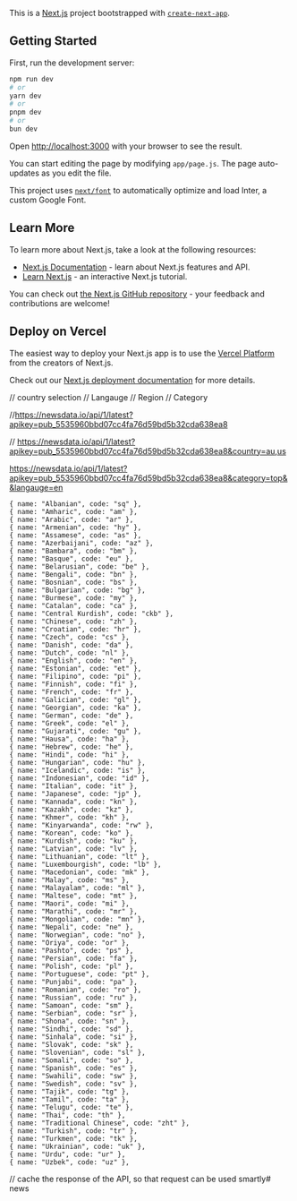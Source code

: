 This is a [Next.js](https://nextjs.org/) project bootstrapped with [`create-next-app`](https://github.com/vercel/next.js/tree/canary/packages/create-next-app).

## Getting Started

First, run the development server:

```bash
npm run dev
# or
yarn dev
# or
pnpm dev
# or
bun dev
```

Open [http://localhost:3000](http://localhost:3000) with your browser to see the result.

You can start editing the page by modifying `app/page.js`. The page auto-updates as you edit the file.

This project uses [`next/font`](https://nextjs.org/docs/basic-features/font-optimization) to automatically optimize and load Inter, a custom Google Font.

## Learn More

To learn more about Next.js, take a look at the following resources:

- [Next.js Documentation](https://nextjs.org/docs) - learn about Next.js features and API.
- [Learn Next.js](https://nextjs.org/learn) - an interactive Next.js tutorial.

You can check out [the Next.js GitHub repository](https://github.com/vercel/next.js/) - your feedback and contributions are welcome!

## Deploy on Vercel

The easiest way to deploy your Next.js app is to use the [Vercel Platform](https://vercel.com/new?utm_medium=default-template&filter=next.js&utm_source=create-next-app&utm_campaign=create-next-app-readme) from the creators of Next.js.

Check out our [Next.js deployment documentation](https://nextjs.org/docs/deployment) for more details.


// country selection
// Langauge
// Region
// Category

//https://newsdata.io/api/1/latest?apikey=pub_5535960bbd07cc4fa76d59bd5b32cda638ea8

// https://newsdata.io/api/1/latest?apikey=pub_5535960bbd07cc4fa76d59bd5b32cda638ea8&country=au,us

https://newsdata.io/api/1/latest?apikey=pub_5535960bbd07cc4fa76d59bd5b32cda638ea8&category=top&&langauge=en

    { name: "Albanian", code: "sq" },
    { name: "Amharic", code: "am" },
    { name: "Arabic", code: "ar" },
    { name: "Armenian", code: "hy" },
    { name: "Assamese", code: "as" },
    { name: "Azerbaijani", code: "az" },
    { name: "Bambara", code: "bm" },
    { name: "Basque", code: "eu" },
    { name: "Belarusian", code: "be" },
    { name: "Bengali", code: "bn" },
    { name: "Bosnian", code: "bs" },
    { name: "Bulgarian", code: "bg" },
    { name: "Burmese", code: "my" },
    { name: "Catalan", code: "ca" },
    { name: "Central Kurdish", code: "ckb" },
    { name: "Chinese", code: "zh" },
    { name: "Croatian", code: "hr" },
    { name: "Czech", code: "cs" },
    { name: "Danish", code: "da" },
    { name: "Dutch", code: "nl" },
    { name: "English", code: "en" },
    { name: "Estonian", code: "et" },
    { name: "Filipino", code: "pi" },
    { name: "Finnish", code: "fi" },
    { name: "French", code: "fr" },
    { name: "Galician", code: "gl" },
    { name: "Georgian", code: "ka" },
    { name: "German", code: "de" },
    { name: "Greek", code: "el" },
    { name: "Gujarati", code: "gu" },
    { name: "Hausa", code: "ha" },
    { name: "Hebrew", code: "he" },
    { name: "Hindi", code: "hi" },
    { name: "Hungarian", code: "hu" },
    { name: "Icelandic", code: "is" },
    { name: "Indonesian", code: "id" },
    { name: "Italian", code: "it" },
    { name: "Japanese", code: "jp" },
    { name: "Kannada", code: "kn" },
    { name: "Kazakh", code: "kz" },
    { name: "Khmer", code: "kh" },
    { name: "Kinyarwanda", code: "rw" },
    { name: "Korean", code: "ko" },
    { name: "Kurdish", code: "ku" },
    { name: "Latvian", code: "lv" },
    { name: "Lithuanian", code: "lt" },
    { name: "Luxembourgish", code: "lb" },
    { name: "Macedonian", code: "mk" },
    { name: "Malay", code: "ms" },
    { name: "Malayalam", code: "ml" },
    { name: "Maltese", code: "mt" },
    { name: "Maori", code: "mi" },
    { name: "Marathi", code: "mr" },
    { name: "Mongolian", code: "mn" },
    { name: "Nepali", code: "ne" },
    { name: "Norwegian", code: "no" },
    { name: "Oriya", code: "or" },
    { name: "Pashto", code: "ps" },
    { name: "Persian", code: "fa" },
    { name: "Polish", code: "pl" },
    { name: "Portuguese", code: "pt" },
    { name: "Punjabi", code: "pa" },
    { name: "Romanian", code: "ro" },
    { name: "Russian", code: "ru" },
    { name: "Samoan", code: "sm" },
    { name: "Serbian", code: "sr" },
    { name: "Shona", code: "sn" },
    { name: "Sindhi", code: "sd" },
    { name: "Sinhala", code: "si" },
    { name: "Slovak", code: "sk" },
    { name: "Slovenian", code: "sl" },
    { name: "Somali", code: "so" },
    { name: "Spanish", code: "es" },
    { name: "Swahili", code: "sw" },
    { name: "Swedish", code: "sv" },
    { name: "Tajik", code: "tg" },
    { name: "Tamil", code: "ta" },
    { name: "Telugu", code: "te" },
    { name: "Thai", code: "th" },
    { name: "Traditional Chinese", code: "zht" },
    { name: "Turkish", code: "tr" },
    { name: "Turkmen", code: "tk" },
    { name: "Ukrainian", code: "uk" },
    { name: "Urdu", code: "ur" },
    { name: "Uzbek", code: "uz" },

// cache the response of the API, so that request can be used smartly# news
